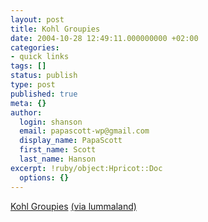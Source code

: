 ```yaml
---
layout: post
title: Kohl Groupies
date: 2004-10-28 12:49:11.000000000 +02:00
categories:
- quick links
tags: []
status: publish
type: post
published: true
meta: {}
author:
  login: shanson
  email: papascott-wp@gmail.com
  display_name: PapaScott
  first_name: Scott
  last_name: Hanson
excerpt: !ruby/object:Hpricot::Doc
  options: {}
---
```

<p><a title="Die Webthemen ? Herr, lass Hirn vom Himmel fallen" href="http://www.webthemen.de/index.php?p=120">Kohl Groupies</a> <a title="Bankrott-Erklärung einer Jugendorganisation [Lummaland - das Weblog]" href="http://lumma.de/eintrag.php?id=883">(via lummaland)</a></p>
